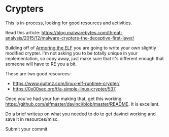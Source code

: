 # Crypters
This is in-process, looking for good resources and activities.

Read this article: <https://blog.malwarebytes.com/threat-analysis/2015/12/malware-crypters-the-deceptive-first-layer/>

Building off of [Armoring the ELF](https://grugq.github.io/docs/phrack-58-05.txt) you are going to write your own slightly modified crypter. I'm not asking you to be totally unique in your implementation, so copy away, just make sure that it's different enough that someone will have to RE you a bit.

These are two good resources:

* <https://www.guitmz.com/linux-elf-runtime-crypter/>
* <https://0x00sec.org/t/a-simple-linux-crypter/537>

Once you've had your fun making that, get this working <https://github.com/elfmaster/davinci/blob/master/README>. It is excellent. 

Do a brief writeup on what you needed to do to get davinci working and save it in resources/misc.

Submit your commit.